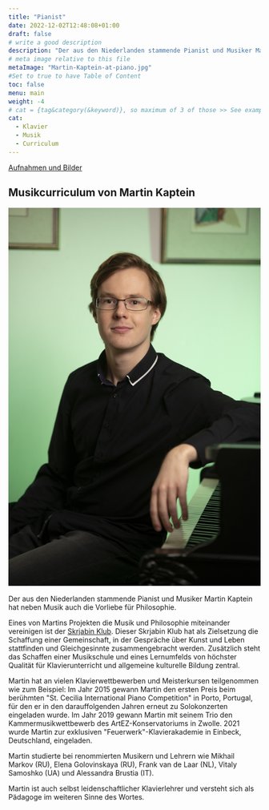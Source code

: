 ```yaml
---
title: "Pianist"
date: 2022-12-02T12:48:08+01:00
draft: false
# write a good description
description: "Der aus den Niederlanden stammende Pianist und Musiker Martin Kaptein hat neben Musik auch die Vorliebe für Philosophie. Eines von Martins Projekten die Musik und Philosophie miteinander zu vereinigen ist der Skrjabin Klub."
# meta image relative to this file
metaImage: "Martin-Kaptein-at-piano.jpg" 
#Set to true to have Table of Content
toc: false 
menu: main
weight: -4
# cat = {tag&category(&keyword)}, so maximum of 3 of those >> See example.com/cat for an example of which categories to use
cat:
  - Klavier
  - Musik
  - Curriculum
---
```


[Aufnahmen und Bilder](/media)

<!-- Add below to PDF -->

## Musikcurriculum von Martin Kaptein

![Martin Kaptein am Klavier](Martin-Kaptein-at-piano.jpg)

Der aus den Niederlanden stammende Pianist und Musiker Martin Kaptein hat neben Musik auch die Vorliebe für Philosophie.

Eines von Martins Projekten die Musik und Philosophie miteinander vereinigen ist der [Skrjabin Klub](https://scriabinclub.com/).
Dieser Skrjabin Klub hat als Zielsetzung die Schaffung einer Gemeinschaft, in der Gespräche über Kunst und Leben stattfinden und Gleichgesinnte zusammengebracht werden.
Zusätzlich steht das Schaffen einer Musikschule und eines Lernumfelds von höchster Qualität für Klavierunterricht und allgemeine kulturelle Bildung zentral.

Martin hat an vielen Klavierwettbewerben und Meisterkursen teilgenommen wie zum Beispiel:
Im Jahr 2015 gewann Martin den ersten Preis beim berühmten "St. Cecilia International Piano Competition" in Porto, Portugal, für den er in den darauffolgenden Jahren erneut zu Solokonzerten eingeladen wurde.
Im Jahr 2019 gewann Martin mit seinem Trio den Kammermusikwettbewerb des ArtEZ-Konservatoriums in Zwolle.
2021 wurde Martin zur exklusiven "Feuerwerk"-Klavierakademie in Einbeck, Deutschland, eingeladen.

Martin studierte bei renommierten Musikern und Lehrern wie Mikhail Markov (RU), Elena Golovinskaya (RU), Frank van de Laar (NL), Vitaly Samoshko (UA) und Alessandra Brustia (IT).

Martin ist auch selbst leidenschaftlicher Klavierlehrer und versteht sich als Pädagoge im weiteren Sinne des Wortes.

